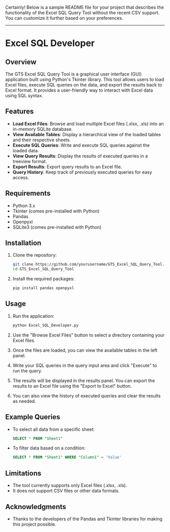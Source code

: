 Certainly! Below is a sample README file for your project that describes the functionality of the Excel SQL Query Tool without the recent CSV support. You can customize it further based on your preferences.

---

# Excel SQL Developer

## Overview

The GTS Excel SQL Query Tool is a graphical user interface (GUI) application built using Python's Tkinter library. This tool allows users to load Excel files, execute SQL queries on the data, and export the results back to Excel format. It provides a user-friendly way to interact with Excel data using SQL syntax.

## Features

- **Load Excel Files**: Browse and load multiple Excel files (.xlsx, .xls) into an in-memory SQLite database.
- **View Available Tables**: Display a hierarchical view of the loaded tables and their respective sheets.
- **Execute SQL Queries**: Write and execute SQL queries against the loaded data.
- **View Query Results**: Display the results of executed queries in a treeview format.
- **Export Results**: Export query results to an Excel file.
- **Query History**: Keep track of previously executed queries for easy access.

## Requirements

- Python 3.x
- Tkinter (comes pre-installed with Python)
- Pandas
- Openpyxl
- SQLite3 (comes pre-installed with Python)

## Installation

1. Clone the repository:
   ```bash
   git clone https://github.com/yourusername/GTS_Excel_SQL_Query_Tool.git
   cd GTS_Excel_SQL_Query_Tool
   ```

2. Install the required packages:
   ```bash
   pip install pandas openpyxl
   ```

## Usage

1. Run the application:
   ```bash
   python Excel_SQL_Developer.py
   ```

2. Use the "Browse Excel Files" button to select a directory containing your Excel files.

3. Once the files are loaded, you can view the available tables in the left panel.

4. Write your SQL queries in the query input area and click "Execute" to run the query.

5. The results will be displayed in the results panel. You can export the results to an Excel file using the "Export to Excel" button.

6. You can also view the history of executed queries and clear the results as needed.

## Example Queries

- To select all data from a specific sheet:
  ```sql
  SELECT * FROM "Sheet1"
  ```

- To filter data based on a condition:
  ```sql
  SELECT * FROM "Sheet1" WHERE "Column1" = 'Value'
  ```

## Limitations

- The tool currently supports only Excel files (.xlsx, .xls).
- It does not support CSV files or other data formats.

## Acknowledgments

- Thanks to the developers of the Pandas and Tkinter libraries for making this project possible.
